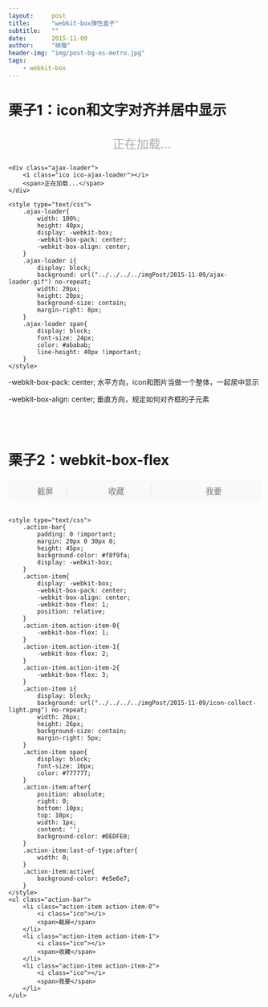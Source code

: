 ```yaml
---
layout:     post
title:      "webkit-box弹性盒子"
subtitle:   ""
date:       2015-11-09
author:     "徐璇"
header-img: "img/post-bg-os-metro.jpg"
tags:
    - webkit-box
---
```


# 栗子1：icon和文字对齐并居中显示 #

<!-- !["栗子1"](../../../../imgPost/2015-11-09/1.png) -->


<style type="text/css">
    .ajax-loader{
        margin: 30px 0 20px 0;
        width: 100%;
        height: 40px;
        display: -webkit-box;
        -webkit-box-pack: center;
        -webkit-box-align: center;
    }
    .ajax-loader i{
        display: block;
        background: url("../../../../imgPost/2015-11-09/ajax-loader.gif") no-repeat;
        width: 20px;
        height: 20px;
        background-size: contain;
        margin-right: 8px;
    }
    .ajax-loader span{
        display: block;
        font-size: 24px;
        color: #ababab;
        line-height: 40px !important;
    }
</style>

<div class="ajax-loader">
    <i class="ico ico-ajax-loader"></i>
    <span>正在加载...</span>
</div>


```
<div class="ajax-loader">
    <i class="ico ico-ajax-loader"></i>
    <span>正在加载...</span>
</div>

<style type="text/css">
    .ajax-loader{
        width: 100%;
        height: 40px;
        display: -webkit-box;
        -webkit-box-pack: center;
        -webkit-box-align: center;
    }
    .ajax-loader i{
        display: block;
        background: url("../../../../imgPost/2015-11-09/ajax-loader.gif") no-repeat;
        width: 20px;
        height: 20px;
        background-size: contain;
        margin-right: 8px;
    }
    .ajax-loader span{
        display: block;
        font-size: 24px;
        color: #ababab;
        line-height: 40px !important;
    }
</style>
```

-webkit-box-pack: center;
水平方向，icon和图片当做一个整体，一起居中显示

-webkit-box-align: center;
垂直方向，规定如何对齐框的子元素
<br /> <br /> <br /> <br />



# 栗子2：webkit-box-flex #
<style type="text/css">
    .action-bar{
        padding: 0 !important;
        margin: 20px 0 30px 0;
        height: 45px;
        background-color: #f8f9fa;
        display: -webkit-box;
    }
    .action-item{
        display: -webkit-box;
        -webkit-box-pack: center;
        -webkit-box-align: center;
        -webkit-box-flex: 1;
        position: relative;
    }
    .action-item.action-item-0{
        -webkit-box-flex: 1;
    }
    .action-item.action-item-1{
        -webkit-box-flex: 2;
    }
    .action-item.action-item-2{
        -webkit-box-flex: 3;
    }
    .action-item i{
        display: block;
        background: url("../../../../imgPost/2015-11-09/icon-collect-light.png") no-repeat;
        width: 26px;
        height: 26px;
        background-size: contain;
        margin-right: 5px;
    }
    .action-item span{
        display: block;
        font-size: 16px;
        color: #777777;
    }
    .action-item:after{
        position: absolute;
        right: 0;
        bottom: 10px;
        top: 10px;
        width: 1px;
        content: '';
        background-color: #DEDFE0;
    }
    .action-item:last-of-type:after{
        width: 0;
    }
    .action-item:active{
        background-color: #e5e6e7;
    }
</style>
<ul class="action-bar">
    <li class="action-item action-item-0">
        <i class="ico"></i>
        <span>截屏</span>
    </li>
    <li class="action-item action-item-1">
        <i class="ico"></i>
        <span>收藏</span>
    </li>
    <li class="action-item action-item-2">
        <i class="ico"></i>
        <span>我要</span>
    </li>
</ul>

```
<style type="text/css">
    .action-bar{
        padding: 0 !important;
        margin: 20px 0 30px 0;
        height: 45px;
        background-color: #f8f9fa;
        display: -webkit-box;
    }
    .action-item{
        display: -webkit-box;
        -webkit-box-pack: center;
        -webkit-box-align: center;
        -webkit-box-flex: 1;
        position: relative;
    }
    .action-item.action-item-0{
        -webkit-box-flex: 1;
    }
    .action-item.action-item-1{
        -webkit-box-flex: 2;
    }
    .action-item.action-item-2{
        -webkit-box-flex: 3;
    }
    .action-item i{
        display: block;
        background: url("../../../../imgPost/2015-11-09/icon-collect-light.png") no-repeat;
        width: 26px;
        height: 26px;
        background-size: contain;
        margin-right: 5px;
    }
    .action-item span{
        display: block;
        font-size: 16px;
        color: #777777;
    }
    .action-item:after{
        position: absolute;
        right: 0;
        bottom: 10px;
        top: 10px;
        width: 1px;
        content: '';
        background-color: #DEDFE0;
    }
    .action-item:last-of-type:after{
        width: 0;
    }
    .action-item:active{
        background-color: #e5e6e7;
    }
</style>
<ul class="action-bar">
    <li class="action-item action-item-0">
        <i class="ico"></i>
        <span>截屏</span>
    </li>
    <li class="action-item action-item-1">
        <i class="ico"></i>
        <span>收藏</span>
    </li>
    <li class="action-item action-item-2">
        <i class="ico"></i>
        <span>我要</span>
    </li>
</ul>

```

